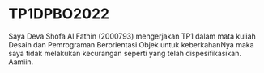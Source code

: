 # TP1DPBO2022

Saya Deva Shofa Al Fathin (2000793) mengerjakan TP1 dalam mata kuliah Desain dan Pemrograman Berorientasi Objek untuk keberkahanNya maka saya tidak melakukan kecurangan seperti yang telah dispesifikasikan. Aamiin.
